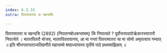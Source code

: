 ```yaml
---
index: 6.3.33
sutra: पितरामातरा च च्छन्दसि

---
```

 पितरामातरा च च्छन्दसि (2892) (निपातनबोधकभाष्यम्) किं निपात्यते ? पूर्वोत्तरपदयोर्ऋकारस्यारारौ निपात्येते । मातरपितरौ भोजय, मातरपितरावानय, आ मा गन्तां पितरामातरा चा मा सोमो अमृतत्वाय गम्यात् ॥ इति श्रीभगवत्पतञ्जलिप्रणीते महाभाष्ये षष्ठाध्यायस्य तृतीये पादे प्रथममाह्निकम् ॥ 